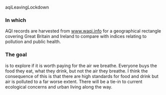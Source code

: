 aqiLeavingLockdown

### In which
AQI records are harvested from www.waqi.info for a geographical rectangle covering Great Britain and Ireland
to compare with indices relating to pollution and public health.

### The goal
is to explore if it is worth paying for the air we breathe. Everyone buys the food they eat, what they drink, but not the air they breathe.
I think the consequence of this is that there are high standards for food and drink but air is polluted to a far worse extent.
There will be a tie-in to current ecological concerns and urban living along the way.
